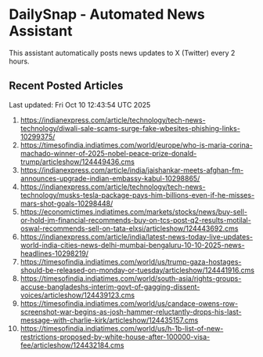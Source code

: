 # DailySnap - Automated News Assistant

This assistant automatically posts news updates to X (Twitter) every 2 hours.

## Recent Posted Articles

Last updated: Fri Oct 10 12:43:54 UTC 2025

1. https://indianexpress.com/article/technology/tech-news-technology/diwali-sale-scams-surge-fake-wbesites-phishing-links-10299375/
2. https://timesofindia.indiatimes.com/world/europe/who-is-maria-corina-machado-winner-of-2025-nobel-peace-prize-donald-trump/articleshow/124449436.cms
3. https://indianexpress.com/article/india/jaishankar-meets-afghan-fm-announces-upgrade-indian-embassy-kabul-10298865/
4. https://indianexpress.com/article/technology/tech-news-technology/musks-tesla-package-pays-him-billions-even-if-he-misses-mars-shot-goals-10298448/
5. https://economictimes.indiatimes.com/markets/stocks/news/buy-sell-or-hold-jm-financial-recommends-buy-on-tcs-post-q2-results-motilal-oswal-recommends-sell-on-tata-elxsi/articleshow/124443692.cms
6. https://indianexpress.com/article/india/latest-news-today-live-updates-world-india-cities-news-delhi-mumbai-bengaluru-10-10-2025-news-headlines-10298219/
7. https://timesofindia.indiatimes.com/world/us/trump-gaza-hostages-should-be-released-on-monday-or-tuesday/articleshow/124441916.cms
8. https://timesofindia.indiatimes.com/world/south-asia/rights-groups-accuse-bangladeshs-interim-govt-of-gagging-dissent-voices/articleshow/124439123.cms
9. https://timesofindia.indiatimes.com/world/us/candace-owens-row-screenshot-war-begins-as-josh-hammer-reluctantly-drops-his-last-message-with-charlie-kirk/articleshow/124435157.cms
10. https://timesofindia.indiatimes.com/world/us/h-1b-list-of-new-restrictions-proposed-by-white-house-after-100000-visa-fee/articleshow/124432184.cms
